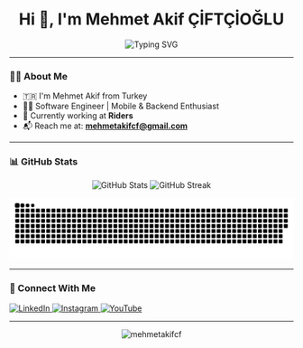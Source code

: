 <h1 align="center">Hi 👋, I'm Mehmet Akif ÇİFTÇİOĞLU</h1>

<p align="center">
  <img src="https://readme-typing-svg.demolab.com?font=Fira+Code&size=22&pause=1000&center=true&vCenter=true&width=435&lines=Software+Engineer+from+Turkey;Currently+working+at+Riders;Welcome+to+my+GitHub+profile!" alt="Typing SVG" />
</p>

---

### 🧑‍💻 About Me

- 🇹🇷 I'm Mehmet Akif from Turkey  
- 👨‍💻 Software Engineer | Mobile & Backend Enthusiast  
- 🌱 Currently working at **Riders**  
- 📬 Reach me at: **mehmetakifcf@gmail.com**

---

### 📊 GitHub Stats

<p align="center">
  <img width="48%" src="https://github-readme-stats.vercel.app/api?username=mehmetakifcf&show_icons=true&theme=tokyonight" alt="GitHub Stats" />
  <img width="48%" src="https://github-readme-streak-stats.herokuapp.com/?user=mehmetakifcf&theme=tokyonight" alt="GitHub Streak" />
</p>

<p align="center">
  <img src="https://raw.githubusercontent.com/mehmetakifcf/mehmetakifcf/output/github-contribution-grid-snake.svg" alt="snake gif" />
</p>

---

### 🔗 Connect With Me

<p align="left">
  <a href="https://linkedin.com/in/mehmetakifciftcioglu" target="_blank">
    <img src="https://img.shields.io/badge/LinkedIn-blue?logo=linkedin&style=for-the-badge" alt="LinkedIn" />
  </a>
  <a href="https://instagram.com/mehmetakifciftcioglu" target="_blank">
    <img src="https://img.shields.io/badge/Instagram-E4405F?logo=instagram&logoColor=white&style=for-the-badge" alt="Instagram" />
  </a>
  <a href="https://www.youtube.com/@mehmetakifciftcioglu" target="_blank">
    <img src="https://img.shields.io/badge/YouTube-FF0000?logo=youtube&logoColor=white&style=for-the-badge" alt="YouTube" />
  </a>
</p>

---

<p align="center">
  <img src="https://komarev.com/ghpvc/?username=mehmetakifcf&label=Profile%20views&color=0e75b6&style=flat" alt="mehmetakifcf" />
</p>
